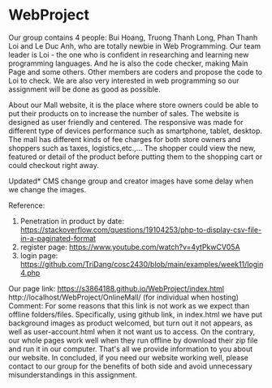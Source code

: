 # WebProject
Our group contains 4 people: Bui Hoang, Truong Thanh Long, Phan Thanh Loi and Le Duc Anh, who are totally newbie in Web Programming. Our team leader is Loi - the one who is confident in researching and learning new programming languages. And he is also the code checker, making Main Page and some others. Other members are coders and propose the code to Loi to check. We are also very interested in web programming so our assignment will be done as good as possible.

About our Mall website, it is the place where store owners could be able to put their products on to increase the number of sales. The website is designed as user friendly and centered. The responsive was made for different type of devices performance such as smartphone, tablet, desktop. The mall has different kinds of fee charges for both store owners and shoppers such as taxes, logistics,etc.,... The shopper could view the new, featured or detail of the product before putting them to the shopping cart or could checkout right away.

Updated*
CMS change group and creator images have some delay when we change the images.

Reference:
1. Penetration in product by date: https://stackoverflow.com/questions/19104253/php-to-display-csv-file-in-a-paginated-format
2. register page: https://www.youtube.com/watch?v=4ytPkwCV05A
3. login page: https://github.com/TriDang/cosc2430/blob/main/examples/week11/login4.php

Our page link: https://s3864188.github.io/WebProject/index.html
http://localhost/WebProject/OnlineMall/ (for individual when hosting)
Comment:
For some reasons that this link is not work as we expect than offline folders/files. Specifically, using github link, in index.html we have put background images as product welcomed, but turn out it not appears, as well as user-account.html when it not want us to access. On the contrary, our whole pages work well when they run offline by download their zip file and run it in our computer. That's all we provide information to you about our website. In concluded, if you need our website working well, please contact to our group for the benefits of both side and avoid unnecessary misunderstandings in this assignment.

